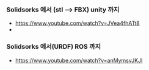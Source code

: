 

### Solidsorks 에서 (stl --> FBX) unity 까지 


 - https://www.youtube.com/watch?v=JVea4fhATt8
 - 


### Solidsorks 에서(URDF)  ROS 까지

- https://www.youtube.com/watch?v=anMymsvJKJI
